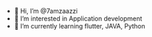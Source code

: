 - 👋 Hi, I’m @7amzaazzi
- 👀 I’m interested in Application development
- 🌱 I’m currently learning flutter, JAVA, Python
<!---
7amzaazzi/7amzaazzi is a ✨ special ✨ repository because its `README.md` (this file) appears on your GitHub profile.
You can click the Preview link to take a look at your changes.
--->
